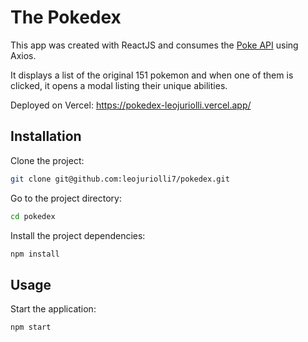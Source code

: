 # The Pokedex

This app was created with ReactJS and consumes the <a href="https://pokeapi.co/" title="Poke API Website">Poke API</a> using Axios.

It displays a list of the original 151 pokemon and when one of them is clicked, it opens a modal listing their unique abilities.

Deployed on Vercel: https://pokedex-leojuriolli.vercel.app/

## Installation

Clone the project:

```bash
git clone git@github.com:leojuriolli7/pokedex.git
```

Go to the project directory:

```bash
cd pokedex
```

Install the project dependencies:

```bash
npm install
```
## Usage

Start the application:

```bash
npm start
```

